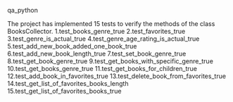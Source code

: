 qa_python

The project has implemented 15 tests to verify the methods of the class BooksCollector.
1.test_books_genre_true
2.test_favorites_true
3.test_genre_is_actual_true
4.test_genre_age_rating_is_actual_true
5.test_add_new_book_added_one_book_true
6.test_add_new_book_length_true
7.test_set_book_genre_true
8.test_get_book_genre_true
9.test_get_books_with_specific_genre_true
10.test_get_books_genre_true
11.test_get_books_for_children_true
12.test_add_book_in_favorites_true
13.test_delete_book_from_favorites_true
14.test_get_list_of_favorites_books_length
15.test_get_list_of_favorites_books_true